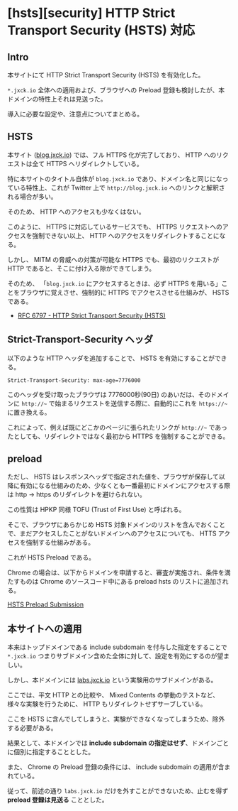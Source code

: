 # [hsts][security] HTTP Strict Transport Security (HSTS) 対応

## Intro

本サイトにて HTTP Strict Transport Security (HSTS) を有効化した。

`*.jxck.io` 全体への適用および、ブラウザへの Preload 登録も検討したが、本ドメインの特性上それは見送った。

導入に必要な設定や、注意点についてまとめる。


## HSTS

本サイト ([blog.jxck.io](https://blog.jxck.io)) では、フル HTTPS 化が完了しており、 HTTP へのリクエストは全て HTTPS へリダイレクトしている。

特に本サイトのタイトル自体が `blog.jxck.io` であり、ドメイン名と同じになっている特性上、これが Twitter 上で `http://blog.jxck.io` へのリンクと解釈される場合が多い。

そのため、 HTTP へのアクセスも少なくはない。

このように、 HTTPS に対応しているサービスでも、 HTTPS リクエストへのアクセスを強制できない以上、 HTTP へのアクセスをリダイレクトすることになる。

しかし、 MITM の脅威への対策が可能な HTTPS でも、最初のリクエストが HTTP であると、そこに付け入る隙ができてしまう。

そのため、 「`blog.jxck.io` にアクセスするときは、必ず HTTPS を用いる」ことをブラウザに覚えさせ、強制的に HTTPS でアクセスさせる仕組みが、 HSTS である。


- [RFC 6797 - HTTP Strict Transport Security (HSTS)](https://tools.ietf.org/html/rfc6797)


## Strict-Transport-Security ヘッダ

以下のような HTTP ヘッダを追加することで、 HSTS を有効にすることができる。


```
Strict-Transport-Security: max-age=7776000
```

このヘッダを受け取ったブラウザは 7776000秒(90日) のあいだは、そのドメインに `http://~` で始まるリクエストを送信する際に、自動的にこれを `https://~` に置き換える。

これによって、例えば既にどこかのページに張られたリンクが `http://~` であったとしても、リダイレクトではなく最初から HTTPS を強制することができる。


## preload

ただし、 HSTS はレスポンスヘッダで指定された値を、ブラウザが保存して以降に有効になる仕組みのため、少なくとも一番最初にドメインにアクセスする際は http -> https のリダイレクトを避けられない。

この性質は HPKP 同様 TOFU (Trust of First Use) と呼ばれる。

そこで、ブラウザにあらかじめ HSTS 対象ドメインのリストを含んでおくことで、まだアクセスしたことがないドメインへのアクセスについても、 HTTS アクセスを強制する仕組みがある。

これが HSTS Preload である。

Chrome の場合は、以下からドメインを申請すると、審査が実施され、条件を満たすものは Chrome のソースコード中にある preload hsts のリストに追加される。

[HSTS Preload Submission](https://hstspreload.appspot.com/)


## 本サイトへの適用

本来はトップドメインである include subdomain を付与した指定をすることで `*.jxck.io` つまりサブドメイン含めた全体に対して、設定を有効にするのが望ましい。

しかし、本ドメインには [labs.jxck.io](https://labs.jxck.io) という実験用のサブドメインがある。

ここでは、平文 HTTP との比較や、 Mixed Contents の挙動のテストなど、様々な実験を行うために、 HTTP もリダイレクトせずサーブしている。

ここを HSTS に含んでしてしまうと、実験ができなくなってしまうため、除外する必要がある。

結果として、本ドメインでは **include subdomain の指定はせず**、ドメインごとに個別に指定することとした。

また、 Chrome の Preload 登録の条件には、 include subdomain の適用が含まれている。

従って、前述の通り `labs.jxck.io` だけを外すことができないため、止むを得ず **preload 登録は見送る** こととした。
